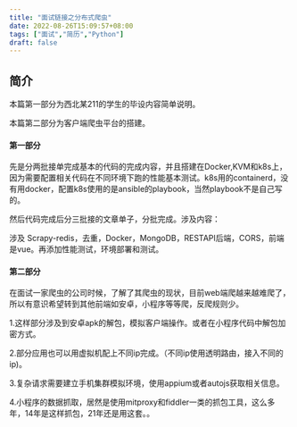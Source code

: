 ```yaml
---
title: "面试链接之分布式爬虫"
date: 2022-08-26T15:09:57+08:00
tags: ["面试","简历","Python"]
draft: false
---
```


## 简介

本篇第一部分为西北某211的学生的毕设内容简单说明。

本篇第二部分为客户端爬虫平台的搭建。

#### 第一部分

先是分两批接单完成基本的代码的完成内容，并且搭建在Docker,KVM和k8s上，因为需要配置相关代码在不同环境下跑的性能基本测试。k8s用的containerd，没有用docker，配置k8s使用的是ansible的playbook，当然playbook不是自己写的。

然后代码完成后分三批接的文章单子，分批完成。涉及内容：

涉及 Scrapy-redis，去重，Docker，MongoDB，RESTAPI后端，CORS，前端是vue。再添加性能测试，环境部署和测试。

#### 第二部分

在面试一家爬虫的公司时候，了解了其爬虫的现状，目前web端爬越来越难爬了，所以有意识希望转到其他前端如安卓，小程序等等爬，反爬规则少。

1.这样部分涉及到安卓apk的解包，模拟客户端操作。或者在小程序代码中解包加密方式。

2.部分应用也可以用虚拟机配上不同ip完成。（不同ip使用透明路由，接入不同的ip)。

3.复杂请求需要建立手机集群模拟环境，使用appium或者autojs获取相关信息。

4.小程序的数据抓取，居然是使用mitproxy和fiddler一类的抓包工具，这么多年，14年是这样抓包，21年还是用这套。。








